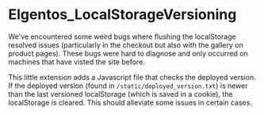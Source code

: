 # Elgentos_LocalStorageVersioning

We've encountered some weird bugs where flushing the localStorage resolved issues (particularly in the checkout but also with the gallery on product pages). These bugs were hard to diagnose and only occurred on machines that have visted the site before.

This little extension adds a Javascript file that checks the deployed version. If the deployed version (found in `/static/deployed_version.txt`) is newer than the last versioned localStorage (which is saved in a cookie), the localStorage is cleared. This should alleviate some issues in certain cases.
